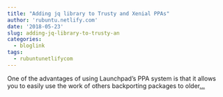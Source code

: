 ```yaml
---
title: "Adding jq library to Trusty and Xenial PPAs"
author: 'rubuntu.netlify.com'
date: '2018-05-23'
slug: adding-jq-library-to-trusty-an
categories:
  - bloglink
tags:
  - rubuntunetlifycom
---
```


One of the advantages of using Launchpad’s PPA system is that it allows you to easily use the work of others backporting packages to older[... <i class="fas fa-external-link-alt"></i>](http://rubuntu.netlify.com/post/2018-05-23-adding-jq-trusty-xenial/)

